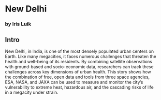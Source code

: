 # New Delhi <!--{ as="img" data-fallback-src="" mode="hero" src=" https://live.staticflickr.com/3600/3409479660_54cc371386_b.jpg" }-->
### by Iris Luik <!--{ style="font-size:1rem;opacity:0.7;margin-top:1rem;" }-->

 
 ## Intro
 
 New Delhi, in India, is one of the most densely populated urban centers on Earth. Like many megacities, it faces numerous challenges that threaten the health and well-being of its residents. By combining satellite observations with ground-based and socio-economic data, researchers can track these challenges across key dimensions of urban health. This story shows how the combination of free, open data and tools from three space agencies, ESA, NASA, and JAXA can be used to measure and monitor the city’s vulnerability to extreme heat, hazardous air, and the cascading risks of life in a megacity under strain.
 